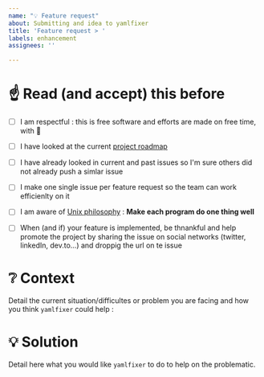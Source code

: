 ```yaml
---
name: "💡 Feature request"
about: Submitting and idea to yamlfixer
title: 'Feature request > '
labels: enhancement
assignees: ''

---
```


# ☝️ Read (and accept) this before

- [ ] I am respectful : this is free software and efforts are made on free time, with 💙
- [ ] I have looked at the current [project roadmap](https://github.com/opt-nc/yamlfixer/projects/1)
- [ ] I have already looked in current and past issues so I'm sure others did not already push a simlar issue
- [ ] I make one single issue per feature request so the team can work efficienlty on it
- [ ] I am aware of [Unix philosophy](https://en.wikipedia.org/wiki/Unix_philosophy) : **Make each program do one thing well**
- [ ] When (and if) your feature is implemented, be thnankful and help promote the project by sharing the issue on social networks (twitter, linkedIn, dev.to...) and droppig the url on te issue
  

# ❔ Context

Detail the current situation/difficultes or problem you are facing and how you think `yamlfixer` could help : 

# 💡 Solution

Detail here what you would like `yamlfixer` to do to help on the problematic.
